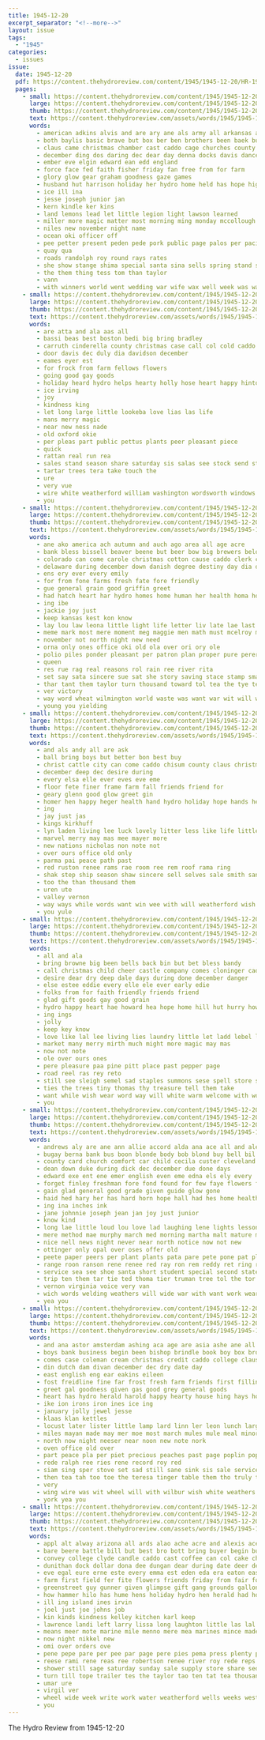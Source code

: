 ```yaml
---
title: 1945-12-20
excerpt_separator: "<!--more-->"
layout: issue
tags:
  - "1945"
categories:
  - issues
issue:
  date: 1945-12-20
  pdf: https://content.thehydroreview.com/content/1945/1945-12-20/HR-1945-12-20.pdf
  pages:
    - small: https://content.thehydroreview.com/content/1945/1945-12-20/small/HR-1945-12-20-01.jpg
      large: https://content.thehydroreview.com/content/1945/1945-12-20/large/HR-1945-12-20-01.jpg
      thumb: https://content.thehydroreview.com/content/1945/1945-12-20/thumbnails/HR-1945-12-20-01.jpg
      text: https://content.thehydroreview.com/assets/words/1945/1945-12-20/HR-1945-12-20-01.txt
      words:
        - american adkins alvis and are ary ane als army all arkansas armas alva
        - both baylis basic brave but box ber ben brothers been baek buys bomber boys brother brown barbara
        - claus came christmas chamber cast caddo cage churches county class christian church can
        - december ding dos daring dec dear day denna docks davis dance
        - ember eve elgin edward ean edd england
        - force face fed faith fisher friday fan free from for farm
        - glory glow gear graham goodness gaze games
        - husband hut harrison holiday her hydro home held has hope high had
        - ice ill ina
        - jesse joseph junior jan
        - kern kindle ker kins
        - land lemons lead let little legion light lawson learned
        - miller more magic matter most morning ming monday mccollough marian must
        - niles new november night name
        - ocean oki officer off
        - pee petter present peden pede pork public page palos per pacific parker pos pierce peace
        - quay qua
        - roads randolph roy round rays rates
        - she show stange shima special santa sina sells spring stand six saturday speakes sale sue shine short stroke service smith second sunda senior son shaw shines spark smit
        - the them thing tess tom than taylor
        - vann
        - with winners world went wedding war wife wax well week was way wash warm while wonder wry wik welding welch ways want will wish ward
    - small: https://content.thehydroreview.com/content/1945/1945-12-20/small/HR-1945-12-20-02.jpg
      large: https://content.thehydroreview.com/content/1945/1945-12-20/large/HR-1945-12-20-02.jpg
      thumb: https://content.thehydroreview.com/content/1945/1945-12-20/thumbnails/HR-1945-12-20-02.jpg
      text: https://content.thehydroreview.com/assets/words/1945/1945-12-20/HR-1945-12-20-02.txt
      words:
        - are atta and ala aas all
        - bassi beas best boston bedi big bring bradley
        - carruth cinderella county christmas case call col cold caddo
        - door davis dec duly dia davidson december
        - eames eyer est
        - for frock from farm fellows flowers
        - going good gay goods
        - holiday heard hydro helps hearty holly hose heart happy hinton
        - ice irving
        - joy
        - kindness king
        - let long large little lookeba love lias las life
        - mans merry magic
        - near new ness nade
        - old oxford okie
        - per pleas part public pettus plants peer pleasant piece
        - quick
        - rattan real run rea
        - sales stand season share saturday sis salas see stock send styles service sheer
        - tartar trees tera take touch the
        - ure
        - very vue
        - wire white weatherford william washington wordsworth windows work
        - you
    - small: https://content.thehydroreview.com/content/1945/1945-12-20/small/HR-1945-12-20-03.jpg
      large: https://content.thehydroreview.com/content/1945/1945-12-20/large/HR-1945-12-20-03.jpg
      thumb: https://content.thehydroreview.com/content/1945/1945-12-20/thumbnails/HR-1945-12-20-03.jpg
      text: https://content.thehydroreview.com/assets/words/1945/1945-12-20/HR-1945-12-20-03.txt
      words:
        - ane ako america ach autumn and auch ago area all age acre
        - bank bless bissell beaver beene but beer bow big brewers below bring been bang bot
        - colorado can come carole christmas cotton cause caddo clerk cody county carry cee che copenhagen
        - delaware during december down danish degree destiny day dia del dear dea
        - ens ery ever every emily
        - for from fone farms fresh fate fore friendly
        - gue general grain good griffin greet
        - had hatch heart har hydro homes home human her health homa holiday has han hens
        - ing ibe
        - jackie joy just
        - keep kansas kest kon know
        - lay lou law leona little light life letter liv late lae last lege land
        - meme mark most mere moment meg maggie men math must mcelroy myrtle mex may more march money mighty merry
        - november not north night new need
        - orna only ones office oki old ola over ori ory ole
        - polio piles ponder pleasant per patron plan proper pure perera post public penny pay peace people page postal
        - queen
        - res rue rag real reasons rol rain ree river rita
        - set say sata sincere sue sat she story saving stace stamp small sugar seals sia sas stable sell side service supply such season states seal state
        - thar tant them taylor turn thousand toward tol tea the tye texas truly tee too
        - ver victory
        - way word wheat wilmington world waste was want war wit will with why while well wars weathers
        - young you yielding
    - small: https://content.thehydroreview.com/content/1945/1945-12-20/small/HR-1945-12-20-04.jpg
      large: https://content.thehydroreview.com/content/1945/1945-12-20/large/HR-1945-12-20-04.jpg
      thumb: https://content.thehydroreview.com/content/1945/1945-12-20/thumbnails/HR-1945-12-20-04.jpg
      text: https://content.thehydroreview.com/assets/words/1945/1945-12-20/HR-1945-12-20-04.txt
      words:
        - and als andy all are ask
        - ball bring boys but better bon best buy
        - christ cattle city can come caddo chisum county claus christmas close comes
        - december deep dec desire during
        - every elsa elle ever eves eve eme
        - floor fete finer frame farm fall friends friend for
        - geary glenn good glow greet gin
        - homer hen happy heger health hand hydro holiday hope hands hearty henke had hobart hang heart
        - ing
        - jay just jas
        - kings kirkhuff
        - lyn laden living lee luck lovely litter less like life little lips
        - marvel merry may mas mee mayer more
        - new nations nicholas non note not
        - over ours office old only
        - parma pai peace path past
        - red ruston renee rams rae room ree rem roof rama ring
        - shak step ship season shaw sincere sell selves sale smith santa shia seem see shake stocking saal seo service saas sei station snow
        - too the than thousand them
        - uren ute
        - valley vernon
        - way ways while words want win wee with will weatherford wish washita
        - you yule
    - small: https://content.thehydroreview.com/content/1945/1945-12-20/small/HR-1945-12-20-05.jpg
      large: https://content.thehydroreview.com/content/1945/1945-12-20/large/HR-1945-12-20-05.jpg
      thumb: https://content.thehydroreview.com/content/1945/1945-12-20/thumbnails/HR-1945-12-20-05.jpg
      text: https://content.thehydroreview.com/assets/words/1945/1945-12-20/HR-1945-12-20-05.txt
      words:
        - all and ala
        - bring browne big been bells back bin but bet bless bandy
        - call christmas child cheer castle company comes cloninger caddo cach county christ charm cour can
        - desire dear dry deep dale days during done december danger
        - else estee eddie every elle ele ever early edie
        - folks from for faith friendly friends friend
        - glad gift goods gay good grain
        - hydro happy heart hae howard hea hope home hill hut hurry how hall homes holly hughes hardware hopes has hee hearty human
        - ing ings
        - jolly
        - keep key know
        - love like lal lee living lies laundry little let ladd lebel leal long
        - market many merry mirth much might more magic may mas
        - now not note
        - ole over ours ones
        - pere pleasure paa pine pitt place past pepper page
        - road reel ras rey reto
        - still see sleigh semel sad staples summons sese spell store sweeney say sid stockton snow small soul season seed salute self
        - ties the trees tiny thomas thy treasure tell them take
        - want while wish wear word way will white warm welcome with world
        - you
    - small: https://content.thehydroreview.com/content/1945/1945-12-20/small/HR-1945-12-20-06.jpg
      large: https://content.thehydroreview.com/content/1945/1945-12-20/large/HR-1945-12-20-06.jpg
      thumb: https://content.thehydroreview.com/content/1945/1945-12-20/thumbnails/HR-1945-12-20-06.jpg
      text: https://content.thehydroreview.com/assets/words/1945/1945-12-20/HR-1945-12-20-06.txt
      words:
        - andrews aly are ane ann allie accord alda ana ace all and alex almo
        - bugay berna bank bus boon blonde body bob blond buy bell bil bean blaine been bake book bring but back bost boy ball bill billy brought bore
        - county card church comfort car child cecila custer cleveland can come course caddo college christ caro chi company cattle cotton clause center city con cost cal carolyn class cause christmas cine
        - dean down duke during dick dec december due done days
        - edward exe ent ene emer english even eme edna els ely every
        - forget finley freshman fore fond found for few faye flowers fran far from fall full frum freely frost fares faster first
        - gain glad general good grade given guide glow gone
        - haid hed hary her has hard horn hope hall had hes home health high half happy heard hydro hinton
        - ing ina inches ink
        - jane johnnie joseph jean jan joy just junior
        - know kind
        - long lae little loud lou love lad laughing lene lights lesson left lat low lura leer last loren
        - mere method mae murphy march med morning martha malt mature miller merry may molly more many mary means middle most much mio mone men
        - nice nell news night never near north notice now not new
        - ottinger only opal over oses offer old
        - peete paper peers per plant plants pata pare pete pone pat plan paul pere people par peace pert past pepe public place
        - range roon ranson rene renee red ray ron rem reddy ret ring ree russel reading run room ringler richard record rolling reale
        - service sea see shoe santa short student special second states share scott swartz seems six son spencer sparks smith seek sack smart say street smaller southern such shane servant seeds she saga station school show seed sina side soi svitak season selma
        - trip ten them tar tie ted thoma tier truman tree tol the tor tanks trees towns taylor tha take
        - vernon virginia voice very van
        - wich words welding weathers will wide war with want work wears week watch wat was wall writer weed wonder weatherford wish world why walk
        - yea you
    - small: https://content.thehydroreview.com/content/1945/1945-12-20/small/HR-1945-12-20-07.jpg
      large: https://content.thehydroreview.com/content/1945/1945-12-20/large/HR-1945-12-20-07.jpg
      thumb: https://content.thehydroreview.com/content/1945/1945-12-20/thumbnails/HR-1945-12-20-07.jpg
      text: https://content.thehydroreview.com/assets/words/1945/1945-12-20/HR-1945-12-20-07.txt
      words:
        - and ana astor amsterdam ashing aca age are asia ashe ane all ard angels ala
        - boys bank business begin been bishop brindle book boy box brought beer black
        - comes case coleman cream christmas credit caddo college claus cart chairs church con charity cell cashier cee clerk cook christ canning county cattle corn chest cash champi cost
        - din dutch dam divan december dec dry date day
        - east english eng ear eakins eileen
        - fost freidline fine far frost fresh farm friends first filling fruit fore frames from for
        - greet gal goodness given gas good grey general goods
        - heart has hydro herald harold happy hearty house hing hays horse hundred holy had holiday hope head herford harrow
        - ike ion irons iron ines ice ing
        - january jolly jewel jesse
        - klaas klan kettles
        - locust later lister little lamp lard linn ler leon lunch large
        - miles mayan made may mer moe most march mules mule meal minor merry myra mite mile more mattress milk
        - north now night neeser near noon new note nork
        - oven office old over
        - part peace pla per piet precious peaches past page poplin pope public pete pleasant
        - rede ralph ree ries rene record roy red
        - siam sing sper stove set sad still sane sink sis sale service speakes stone sus show servant six ser schwenk season staff santa springs surgeon span sacks simi stand say see sims state south sia safe sell shall singer single store
        - then tea tah too toe the teresa tinger table them tho truly ted than
        - very
        - wing wire was wit wheel will with wilbur wish white weathers wheat
        - york yea you
    - small: https://content.thehydroreview.com/content/1945/1945-12-20/small/HR-1945-12-20-08.jpg
      large: https://content.thehydroreview.com/content/1945/1945-12-20/large/HR-1945-12-20-08.jpg
      thumb: https://content.thehydroreview.com/content/1945/1945-12-20/thumbnails/HR-1945-12-20-08.jpg
      text: https://content.thehydroreview.com/assets/words/1945/1945-12-20/HR-1945-12-20-08.txt
      words:
        - appl alt alway arizona all ards alao ache acre and alexis ace angels april alfred
        - bare beere battle bill but best bro bott bring buyer begin buoy boys buyers boston bogart buy buckmaster bless been butter business box brecht bear beal brother
        - convey college clyde candle caddo cast coffee can col cake charles card callan custer con county crest cross cordial cash cor cee cold crisp colbert christ christmas cho
        - dunithan dock dollar dona dee dungan dear during date deer dec dents day donald
        - eve egal eure erne este every emma est eden eda era eaton east
        - farm first field fer fite flowers friends friday from fair for
        - greenstreet guy gunner given glimpse gift gang grounds gallon gas glow gun
        - how hammer hilo has hume hens holiday hydro hen herald had hope hays haller heger hon harry hay har happy heidebrecht humphrey home her hark
        - ill ing island ines irvin
        - joel just joe johns job
        - kin kinds kindness kelley kitchen karl keep
        - lawrence landi left larry lissa long laughton little las lal ley lawford
        - means meer mote marine mile menno mere mea marines mince made merry more monday menos mas may meme mee men
        - now night nikkel new
        - omi over orders ove
        - pene pepe pare per pee par page pere pies pema press plenty peper perera paci pacific poste piece
        - reese rami rene reas ree robertson renee river roy rede reps rape ralph rogers rot
        - shower still sage saturday sunday sale supply store share sed show schroder stockton special sawatzky see shows stock smith sons sing say sin sad south sydney shor sell sutton summer shall son siow season silver station
        - turn till tope trailer tes the taylor tao ten tat tea thousand talk them tra tam thurs toone tanks tae tha
        - umar ure
        - virgil ver
        - wheel wide week write work water weatherford wells weeks west williams while will wilbur wonder want wish window was walt with
        - you
---
```


The Hydro Review from 1945-12-20

<!--more-->

